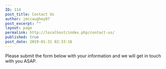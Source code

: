 ```yaml
---
ID: 114
post_title: Contact Us
author: jmccaughey07
post_excerpt: ""
layout: page
permalink: http://localhost/index.php/contact-us/
published: true
post_date: 2019-01-31 02:33:16
---
```

<!-- wp:paragraph -->
<p>Please submit the form below with your information and we will get in touch with you ASAP. </p>
<!-- /wp:paragraph -->

<!-- wp:yikes-inc-easy-forms/easy-forms-block {"form_id":"1","form":{"custom_fields":[],"custom_notifications":"","custom_styles":"","custom_template":0,"error_messages":{"success":"","success-single-optin":"","success-resubscribed":"","general-error":"","already-subscribed":"","update-link":"","email-subject":"","email-body":"Greetings,\r\n\r\nA request has been made to update your MailChimp account profile information. To do so please use the following link: [link]Update MailChimp Profile Info[/link]\r\n\r\nIf you did not request this update, please disregard this email.\r\n\r\n\u0026nbsp;\r\n\r\nThis email was sent from: [url]\r\n\r\n\u0026nbsp;\r\n\r\n\u0026nbsp;\r\n\u003cp style=\u0022font-size: 13px; margin-top: 5em;\u0022\u003e\u003cem\u003eThis email was generated by the \u003ca href=\u0022http://www.wordpress.org/plugins/yikes-inc-easy-mailchimp-extender/\u0022 target=\u0022_blank\u0022 rel=\u0022noopener\u0022\u003eEasy Forms for MailChimp\u003c/a\u003e plugin, created by \u003ca href=\u0022http://www.yikesinc.com\u0022 target=\u0022_blank\u0022 rel=\u0022noopener\u0022\u003eYIKES Inc.\u003c/a\u003e\u003c/em\u003e\u003c/p\u003e","update-email-success":"","update-email-failure":""},"fields":{"FNAME":{"label":"First Name","type":"text","merge":"FNAME","position":"1","id":"1","placeholder":"","default":"","description":"","additional-classes":""},"LNAME":{"label":"Last Name","type":"text","merge":"LNAME","position":"2","id":"2","placeholder":"","default":"","description":"","additional-classes":""},"EMAIL":{"label":"Email Address","type":"email","merge":"EMAIL","position":"3","id":"0","placeholder":"","default":"","description":"","additional-classes":""},"PHONE":{"label":"Phone Number","type":"phone","merge":"PHONE","position":"4","id":"4","placeholder":"","default":"","description":"","additional-classes":"","hide":"1","phone_format":"International"}},"form_description":"Leave a valid email or phone number and we will get in touch ASAP.","form_name":"Contact Us-","form_settings":{"yikes-easy-mc-form-class-names":"","yikes-easy-mc-inline-form":"0","yikes-easy-mc-submit-button-type":"text","yikes-easy-mc-submit-button-text":"Submit","yikes-easy-mc-submit-button-image":"","yikes-easy-mc-submit-button-classes":"","yikes-easy-mc-form-schedule":"0","yikes-easy-mc-form-restriction-start":1548904440,"yikes-easy-mc-form-restriction-end":1548904440,"yikes-easy-mc-form-restriction-pending-message":"Signup is not yet open, and will be available on January 31, 2019 at 3:14AM. Please come back then to signup.","yikes-easy-mc-form-restriction-expired-message":"This signup for this form ended on February 1, 2019 at 3:14AM.","yikes-easy-mc-form-login-required":"0","yikes-easy-mc-form-restriction-login-message":"You need to be logged in to sign up for this mailing list."},"id":1,"impressions":1,"list_id":"0bbf20e991","optin_settings":{"optin":"1","update_existing_user":"1","send_update_email":"1"},"redirect_page":"1","redirect_user_on_submit":"0","submission_settings":{"ajax":"1","redirect_on_submission":"0","redirect_page":"1","hide_form_post_signup":"0","custom_redirect_url":"","redirect_new_window":"0","replace_interests":"1"},"submissions":0},"form_description":"Leave a valid email or phone number and we will get in touch ASAP.","form_title":"Contact Us-","submit_button_text":"Submit"} /-->

<!-- wp:paragraph -->
<p></p>
<!-- /wp:paragraph -->